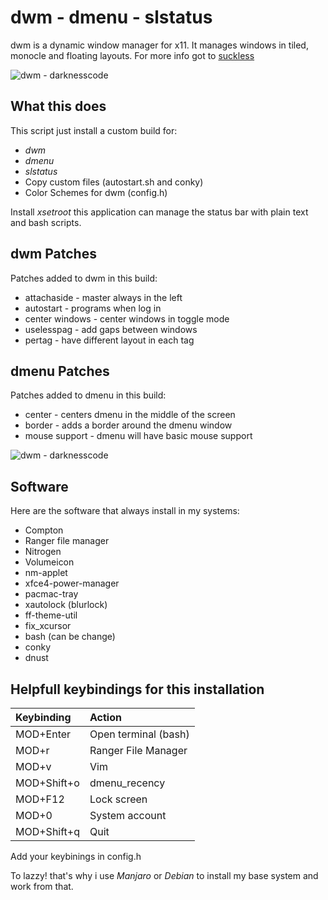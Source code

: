 # dwm - dmenu - slstatus

dwm is a dynamic window manager for x11. It manages windows in tiled, monocle and floating layouts. For more info got to [suckless](https://suckless.org/dwm)

![dwm - darknesscode](https://github.com/codedarkness/dwm-slstatus/blob/master/config-files/dwm-a.png)

## What this does

This script just install a custom build for:

* *dwm*
* *dmenu*
* *slstatus*
* Copy custom files (autostart.sh and conky)
* Color Schemes for dwm (config.h)

Install *xsetroot* this application can manage the status bar with plain text and bash scripts.

## dwm Patches

Patches added to dwm in this build:

* attachaside - master always in the left
* autostart - programs when log in
* center windows - center windows in toggle mode
* uselesspag - add gaps between windows
* pertag - have different layout in each tag

## dmenu Patches

Patches added to dmenu in this build:

* center - centers dmenu in the middle of the screen
* border - adds a border around the dmenu window
* mouse support - dmenu will have basic mouse support

![dwm - darknesscode](https://github.com/codedarkness/dwm-slstatus/blob/master/config-files/dwm-b.png)

## Software

Here are the software that always install in my systems:

* Compton
* Ranger file manager
* Nitrogen
* Volumeicon
* nm-applet
* xfce4-power-manager
* pacmac-tray
* xautolock (blurlock)
* ff-theme-util
* fix_xcursor
* bash (can be change)
* conky
* dnust

## Helpfull keybindings for this installation

| Keybinding  | Action               |
| :---------  | :------------------  |
| MOD+Enter   | Open terminal (bash) |
| MOD+r       | Ranger File Manager  |
| MOD+v       | Vim                  |
| MOD+Shift+o | dmenu_recency        |
| MOD+F12     | Lock screen          |
| MOD+0	      | System account       |
| MOD+Shift+q | Quit                 |

Add your keybinings in config.h

To lazzy! that's why i use *Manjaro* or *Debian* to install my base system and work from that.
